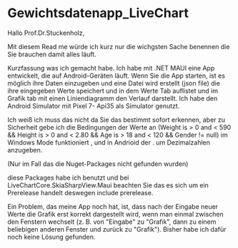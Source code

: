 # Gewichtsdatenapp_LiveChart

Hallo Prof.Dr.Stuckenholz,

Mit diesem Read me würde ich kurz nur die wichgsten Sache benennen die Sie brauchen damit alles läuft.

Kurzfassung was ich gemacht habe.
Ich habe mit .NET MAUI eine App entwickelt, die auf Android-Geräten läuft. Wenn Sie die App starten, ist es möglich ihre Daten einzugeben und eine Datei wird erstellt (json file) die ihre eingegeben Werte speichert und in dem Werte Tab auflistet und im Grafik tab mit einen Liniendiagramm den Verlauf darstellt. 
Ich habe den Android Simulator mit Pixel 7- Api35 als Simulator genutzt.

Ich weiß ich muss das nicht da Sie das bestimmt sofort erkennen, aber zu Sicherheit gebe ich die Bedingungen der Werte an (Weight is > 0 and < 590 && Height is > 0 and < 2.80 && Age is > 18 and < 120 && Gender != null) im Windows Mode funktioniert , und in Andrioid der . um Dezimalzahlen anzugeben.

(Nur im Fall das die Nuget-Packages nicht gefunden wurden)

<PackageReference Include="CommunityToolkit.Mvvm" Version="8.4.0" />
<PackageReference Include="LiveChartsCore.SkiaSharpView.Maui" Version="2.0.0-rc4.5" />
<PackageReference Include="Microsoft.Maui.Controls" Version="$(MauiVersion)" />
<PackageReference Include="Microsoft.Extensions.Logging.Debug" Version="9.0.0" />

diese Packages habe ich benutzt und bei LiveChartCore.SkiaSharpView.Maui beachten Sie das es sich um ein Prerelease handelt deswegen include prerelease.

Ein Problem, das meine App noch hat, ist, dass nach der Eingabe neuer Werte die Grafik erst korrekt dargestellt wird, wenn man einmal zwischen den Fenstern wechselt (z. B. von "Eingabe" zu "Grafik", dann zu einem beliebigen anderen Fenster und zurück zu "Grafik"). Bisher habe ich dafür noch keine Lösung gefunden.











